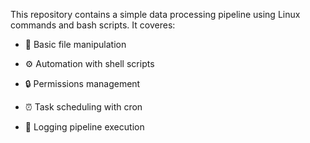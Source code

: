 This repository contains a simple data processing pipeline using Linux commands and bash scripts. It coveres:

* 📂 Basic file manipulation

* ⚙️ Automation with shell scripts

* 🔒 Permissions management

* ⏰ Task scheduling with cron

* 📝 Logging pipeline execution
